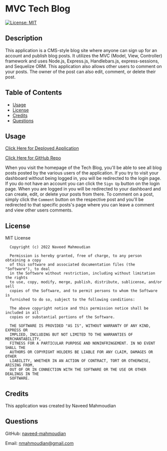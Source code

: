 # MVC Tech Blog

[![License: MIT](https://img.shields.io/badge/License-MIT-yellow.svg)](https://opensource.org/licenses/MIT)

## Description

This application is a CMS-style blog site where anyone can sign up for an account and publish blog posts. It utilizes the MVC (Model, View, Controller) framework and uses Node.js, Express.js, Handlebars.js, express-sessions, and Sequelize ORM. This application also allows other users to comment on your posts. The owner of the post can also edit, comment, or delete their post.

## Table of Contents

- [Usage](#usage)
- [License](#license)
- [Credits](#credits)
- [Questions](#questions)

## Usage

[Click Here for Deployed Application](https://naveedtechblog.herokuapp.com/)

[Click Here for GitHub Repo](https://github.com/naveed-mahmoudian/MVC-Tech-Blog)

When you visit the homepage of the Tech Blog, you'll be able to see all blog posts posted by the various users of the application. If you try to visit your dashboard without being logged in, you will be redirected to the login page. If you do not have an account you can click the `Sign Up` button on the login page. When you are logged in you will be redirected to your dashboard and can create, edit, or delete your posts from there. To comment on a post, simply click the `Comment` button on the respective post and you'll be redirected to that specific posts's page where you can leave a comment and view other users comments.

## License

MIT License

      Copyright (c) 2022 Naveed Mahmoudian

      Permission is hereby granted, free of charge, to any person obtaining a copy
      of this software and associated documentation files (the "Software"), to deal
      in the Software without restriction, including without limitation the rights
      to use, copy, modify, merge, publish, distribute, sublicense, and/or sell
      copies of the Software, and to permit persons to whom the Software is
      furnished to do so, subject to the following conditions:

      The above copyright notice and this permission notice shall be included in all
      copies or substantial portions of the Software.

      THE SOFTWARE IS PROVIDED "AS IS", WITHOUT WARRANTY OF ANY KIND, EXPRESS OR
      IMPLIED, INCLUDING BUT NOT LIMITED TO THE WARRANTIES OF MERCHANTABILITY,
      FITNESS FOR A PARTICULAR PURPOSE AND NONINFRINGEMENT. IN NO EVENT SHALL THE
      AUTHORS OR COPYRIGHT HOLDERS BE LIABLE FOR ANY CLAIM, DAMAGES OR OTHER
      LIABILITY, WHETHER IN AN ACTION OF CONTRACT, TORT OR OTHERWISE, ARISING FROM,
      OUT OF OR IN CONNECTION WITH THE SOFTWARE OR THE USE OR OTHER DEALINGS IN THE
      SOFTWARE.

## Credits

This application was created by Naveed Mahmoudian

## Questions

GitHub: [naveed-mahmoudian](https://www.github.com/naveed-mahmoudian/)

Email: nmahmoudian@gmail.com
